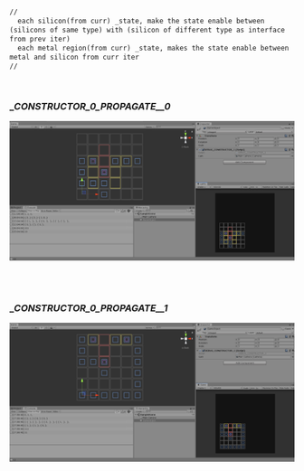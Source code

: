 <br>

```
//
  each silicon(from curr) _state, make the state enable between (silicons of same type) with (silicon of different type as interface from prev iter)
  each metal region(from curr) _state, makes the state enable between metal and silicon from curr iter
//

```


<br>

### __CONSTRUCTOR_0_PROPAGATE__0_

![_](https://github.com/an-alch3mist/_CONSTRUCTOR/blob/main/_0/_CONSTRUCTOR_0_PROPAGATE__0.PNG)

<br><br>



### __CONSTRUCTOR_0_PROPAGATE__1_

![_](https://github.com/an-alch3mist/_CONSTRUCTOR/blob/main/_0/_CONSTRUCTOR_0_PROPAGATE__1.PNG)

